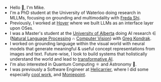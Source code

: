 - Hello 👋, I'm Mike.
- I'm a PhD student at the University of Waterloo doing research in MLLMs, focusing on grounding and multimodality with [Freda Shi](https://cs.uwaterloo.ca/~fhs/).
- Previously, I worked at [Hover](https://gethover.co) where we built LLMs as an interface layer upon OSes.
- I was a Master's student at the [University of Alberta](https://www.ualberta.ca/computing-science/index.html) doing AI research ∈ ([Natural Language Processing](https://en.wikipedia.org/wiki/Natural_language_processing) ∩ [Computer Vision](https://en.wikipedia.org/wiki/Computer_vision)) with [Greg Kondrak](http://webdocs.cs.ualberta.ca/~kondrak/).
- I worked on grounding language within the visual world with neural models that generate meaningful & useful concept representations from images and text. Future-wise, I look to build systems that holistically understand the world and lead to [transformative AI](https://www.cold-takes.com/transformative-ai-timelines-part-1-of-4-what-kind-of-ai/).
- I'm also interested in Quantum Computing ⚛️ and Astronomy 🌌.
- I was previously a Software Engineer at [Helicarrier](https://helicarrierstudio.com/), where I did some especially [cool work](http://help.buycoins.africa/article/k0r0ayjfh7-order-books-explained), and [Moniepoint](https://moniepoint.com/).
